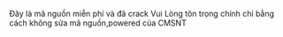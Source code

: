 Đây là mã nguồn miễn phí và đã crack
Vui Lòng tôn trọng chính chỉ bằng cách không sửa mã nguồn,powered của CMSNT
